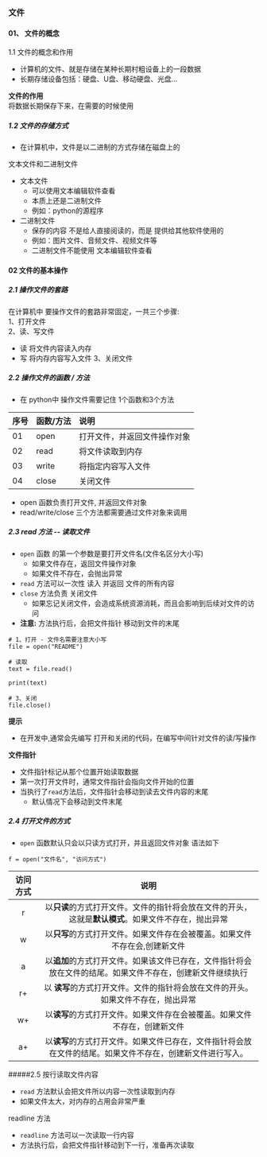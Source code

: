 ### 文件
#### 01、 文件的概念
1.1 文件的概念和作用
- 计算机的文件、就是存储在某种长期村粗设备上的一段数据
- 长期存储设备包括：硬盘、U盘、移动硬盘、光盘...

**文件的作用**   
将数据长期保存下来，在需要的时候使用

##### 1.2 文件的存储方式
- 在计算机中，文件是以二进制的方式存储在磁盘上的

文本文件和二进制文件
- 文本文件
  - 可以使用文本编辑软件查看
  - 本质上还是二进制文件
  - 例如：python的源程序
- 二进制文件
  - 保存的内容 不是给人直接阅读的，而是 提供给其他软件使用的
  - 例如：图片文件、音频文件、视频文件等
  - 二进制文件不能使用 文本编辑软件查看

#### 02 文件的基本操作
##### 2.1 操作文件的套路
在计算机中 要操作文件的套路非常固定，一共三个步骤:   
1、打开文件    
2、读、写文件   
- 读 将文件内容读入内存
- 写 将内存内容写入文件
3、关闭文件

##### 2.2 操作文件的函数 / 方法
- 在 python中 操作文件需要记住 1个函数和3个方法

| 序号 | 函数/方法 | 说明 |
| :--- | :--- | :---| 
| 01 | open | 打开文件，并返回文件操作对象|
| 02 | read | 将文件读取到内存 |
| 03 | write | 将指定内容写入文件 |
| 04 | close | 关闭文件 |
- open 函数负责打开文件, 并返回文件对象
- read/write/close 三个方法都需要通过文件对象来调用

##### 2.3 read 方法 -- 读取文件
- `open` 函数 的第一个参数是要打开文件名(文件名区分大小写)
  - 如果文件存在，返回文件操作对象
  - 如果文件不存在，会抛出异常
- `read` 方法可以一次性 读入 并返回 文件的所有内容
- `close` 方法负责 关闭文件
  - 如果忘记关闭文件，会造成系统资源消耗，而且会影响到后续对文件的访问
- **注意:** 方法执行后，会把文件指针 移动到文件的末尾

```
# 1、打开 - 文件名需要注意大小写
file = open("README")

# 读取
text = file.read()

print(text)

# 3、关闭
file.close()
```

**提示**
- 在开发中,通常会先编写 打开和关闭的代码，在编写中间针对文件的读/写操作

**文件指针**
- 文件指针标记从那个位置开始读取数据
- 第一次打开文件时，通常文件指针会指向文件开始的位置
- 当执行了`read`方法后，文件指针会移动到读去文件内容的末尾
  - 默认情况下会移动到文件末尾


##### 2.4 打开文件的方式
- `open` 函数默认只会以只读方式打开，并且返回文件对象
语法如下    
```
f = open("文件名", "访问方式")
```

| 访问方式 |  说明 |
| :---: | :---: |
| r | 以**只读**的方式打开文件。文件的指针将会放在文件的开头，这就是**默认模式**。如果文件不存在，抛出异常|
| w | 以**只写**的方式打开文件。如果文件存在会被覆盖。如果文件不存在会,创建新文件
| a | 以**追加**的方式打开文件。如果该文件已存在，文件指针将会放在文件的结尾。如果文件不存在，创建新文件继续执行 |
| r+ | 以 **读写**的方式打开文件。文件的指针将会放在文件的开头。如果文件不存在，抛出异常|
| w+ | 以**读写**的方式打开文件。如果文件存在会被覆盖。如果文件不存在，创建新文件|
| a+ | 以**读写**的方式打开文件。如果文件已存在，文件指针将会放在文件的结尾。如果文件不存在，创建新文件进行写入。|

#####2.5 按行读取文件内容
- `read` 方法默认会把文件所以内容一次性读取到内存
- 如果文件太大，对内存的占用会非常严重

readline 方法   
- `readline` 方法可以一次读取一行内容
- 方法执行后，会把文件指针移动到下一行，准备再次读取

